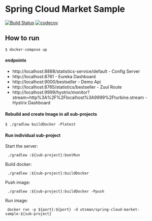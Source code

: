 # Spring Cloud Market Sample

[![Build Status](https://travis-ci.org/utsman/spring-cloud-market-sample.svg?branch=master)](https://travis-ci.org/utsman/spring-cloud-market-sample)
[![codecov](https://codecov.io/gh/utsman/spring-cloud-market-sample/branch/master/graph/badge.svg)](https://codecov.io/gh/utsman/spring-cloud-market-sample)

## How to run

    $ docker-compose up
    
#### endpoints
    
- http://localhost:8888/statistics-service/default - Config Server
- http://localhost:8761 - Eureka Dashboard
- http://localhost:9000/bestseller - Demo Api
- http://localhost:8765/statistics/bestseller - Zuul Route    
- http://localhost:9999/hystrix/monitor?stream=http%3A%2F%2Flocalhost%3A9999%2Fturbine.stream - Hystrix Dashboard  
    
#### Rebuild and create Image in all sub-projects
    
    $ ./gradlew buildDocker -Platest
    
#### Run individual sub-project

Start the server:

     ./gradlew :${sub-project}:bootRun
     

Build docker:
     
     ./gradlew :${sub-project}:buildDocker
     
     
Push image:
     
     ./gradlew :${sub-project}:buildDocker -Ppush
     

Run image: 

     docker run -p ${port}:${port} -d utsman/spring-cloud-market-sample-${sub-project} 
